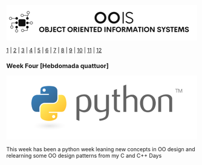 ![Logo](Image/LogoW.png)

[1](/MyPortfolio/OOIS/Unit01.html) | [2](/MyPortfolio/OOIS/Unit02.html) | [3](/MyPortfolio/OOIS/Unit03.html) | [4](/MyPortfolio/OOIS/Unit04.html) | [5](/MyPortfolio/OOIS/Unit05.html) | [6](/MyPortfolio/OOIS/Unit06.html) | [7](/MyPortfolio/OOIS/Unit07.html) | [8](/MyPortfolio/OOIS/Unit08.html) | [9](/MyPortfolio/OOIS/Unit09.html) | [10](/MyPortfolio/OOIS/Unit10.html) | [11](/MyPortfolio/OOIS/Unit11.html) | [12](/MyPortfolio/OOIS/Unit12.html)

### Week Four [Hebdomada quattuor]

![Python](Image/python-logo-master-v3-TM.png)

This week has been a python week leaning new concepts in OO design and relearning some OO design patterns from my C and C++ Days

